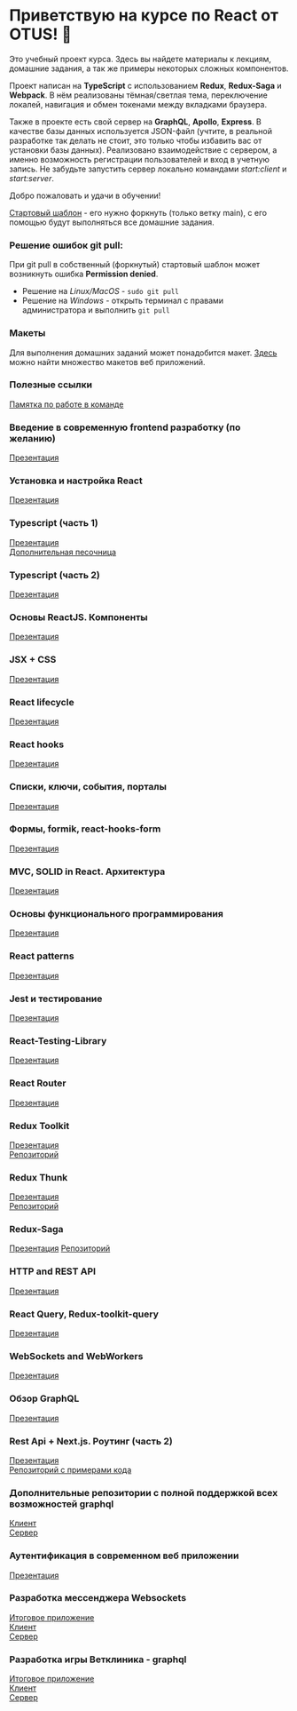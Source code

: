# Приветствую на курсе по React от OTUS! 🦉

Это учебный проект курса. Здесь вы найдете материалы к лекциям, домашние задания, а так же примеры некоторых сложных компонентов.

Проект написан на **TypeScript** с использованием **Redux**, **Redux-Saga** и **Webpack**. В нём реализованы тёмная/светлая тема, переключение локалей, навигация и обмен токенами между вкладками браузера.

Также в проекте есть свой сервер на **GraphQL**, **Apollo**, **Express**. В качестве базы данных используется JSON-файл (учтите, в реальной разработке так делать не стоит, это только чтобы избавить вас от установки базы данных). Реализовано взаимодействие с сервером, а именно возможность регистрации пользователей и вход в учетную запись. Не забудьте запустить сервер локально командами _start:client_ и _start:server_.

Добро пожаловать и удачи в обучении!

[Стартовый шаблон](https://github.com/React-js-OTUS/react-start-template) - его нужно форкнуть (только ветку main), с его помощью будут выполняться все домашние задания.

### Решение ошибок git pull:
При git pull в собственный (форкнутый) стартовый шаблон может возникнуть ошибка **Permission denied**.

- Решение на _Linux/MacOS_ - ```sudo git pull```
- Решение на _Windows_ - открыть терминал с правами администратора и выполнить ```git pull```

### Макеты
Для выполнения домашних заданий может понадобится макет. [Здесь](https://t.me/figma2html) можно найти множество макетов веб приложений.

### Полезные ссылки
[Памятка по работе в команде](https://docs.google.com/presentation/d/1Xi4HCRDlgLEnCuDcGhDsSWdz8dJg3kCiBYuI938c1us/edit?usp=sharing)

### Введение в современную frontend разработку (по желанию)
[Презентация](https://docs.google.com/presentation/d/1ljvQ6ysNzdh4CT-MbMSeLuFj_Nmy4iDulJrqXCjdiJ4/edit?usp=sharing)

### Установка и настройка React
[Презентация](https://docs.google.com/presentation/d/168acgd_80dpfBqW3Lqp2LJSqBNGrgsXdASNd6Z3dwWA/edit?usp=sharing)

### Typescript (часть 1)
[Презентация](https://docs.google.com/presentation/d/12xqTFTntMrsy-FyjS01ivg0sbYAFKGEV9hfvBCQGuD4/edit?usp=sharing) \
[Дополнительная песочница](https://codesandbox.io/s/typescript-1-hfer2p?file=/src/basis.ts:7265-7308)

### Typescript (часть 2)
[Презентация](https://docs.google.com/presentation/d/1qSZ2oYy_LTyc6khYCv_BcIBn3MiLWUreT_cXEmWUCgY/edit?usp=sharing)

### Основы ReactJS. Компоненты
[Презентация](https://docs.google.com/presentation/d/1cIKdir5jLDDq-VAmlBgk7Px_hPJy-Ge6FJzvjWTiFhw/edit?usp=sharing)

### JSX + CSS
[Презентация](https://docs.google.com/presentation/d/1FBFNmW10dsG94R_C30eVbp_cHTjSwULCI1qiud5RK0A/edit?usp=sharing)

### React lifecycle
[Презентация](https://docs.google.com/presentation/d/1dsegEyTIbglnGO_85uDk3LH0PwEVrFF1dpTbwL3y7QA/edit?usp=sharing)

### React hooks
[Презентация](https://docs.google.com/presentation/d/18a9RHLztuRKOmBTmuTTAuUlIC_hzBvmUxWAyjvkxuAk/edit?usp=sharing)

### Списки, ключи, события, порталы
[Презентация](https://docs.google.com/presentation/d/1WysmnSMBeFZsFGgJ3-iGft2Qh3o03I6xTtbwUX67Kl8/edit?usp=sharing)

### Формы, formik, react-hooks-form
[Презентация](https://docs.google.com/presentation/d/1ic2TA8m1B78qOS_WyKz45hTISLySIKViaqeyFkJq6Qs/edit?usp=sharing)

### MVC, SOLID in React. Архитектура
[Презентация](https://docs.google.com/presentation/d/13LTB0dyDBlKC40ETwNx53H6RMxBn-As_D509CLPU5-E/edit?usp=sharing)

### Основы функционального программирования
[Презентация](https://docs.google.com/presentation/d/1JhUrzp_pjFWKLVwhw0AKCCW-wfE3etxCFxJvtC1dCjM/edit?usp=sharing)

### React patterns
[Презентация](https://docs.google.com/presentation/d/1FEQ2bOqhYzvpFdVtx-B2pQPrT-_wBj_f3lCmcurgkFQ/edit?usp=sharing)

### Jest и тестирование
[Презентация](https://docs.google.com/presentation/d/12uSy5L6SNxePdOioFQLKlkRfnnA6LC2n4QAPUpUGg0c/edit?usp=sharing)

### React-Testing-Library
[Презентация](https://docs.google.com/presentation/d/1u2U2wRWhNHG8bMRRbv2l8snZlz4qczfao7QD-3LwKDE/edit?usp=sharing)

### React Router
[Презентация](https://docs.google.com/presentation/d/1CIHVVkV6rvuitS5ctiIwBuYmb-oViqhAslB27rV6s2Y/edit?usp=sharing)

### Redux Toolkit
[Презентация](https://docs.google.com/presentation/d/1buXGSxK4LroGRyifGOGty6TX3BzyU7GyVq_I7XX_Z9c/edit?usp=sharing) \
[Репозиторий](https://github.com/spirit-drive/redux-example/tree/main)

### Redux Thunk
[Презентация](https://docs.google.com/presentation/d/19luVFowlHECeMyhrPuUeApj6afYH5P2qtcMVVo8BE2A/edit?usp=sharing) \
[Репозиторий](https://github.com/spirit-drive/redux-thunk-example)

### Redux-Saga
[Презентация](https://docs.google.com/presentation/d/1_8oRVXGRhvkzXJ4_h_sdw6GPegKxwUYHlPijPIN_AE0/edit?usp=sharing)
[Репозиторий](https://github.com/spirit-drive/redux-saga-example)

### HTTP and REST API
[Презентация](https://docs.google.com/presentation/d/105eAORBcoOIBLRozJjnD865QSvUo6_jYw12zRYOU4MA/edit?usp=sharing)

### React Query, Redux-toolkit-query
[Презентация](https://docs.google.com/presentation/d/1wkF44NH7iCEo_iQ2Wd0_lg54B7ytH3rJMD5pErpX5PA/edit?usp=sharing)

### WebSockets and WebWorkers
[Презентация](https://docs.google.com/presentation/d/1x_CWEJcePhG2GnCbNhfQYyiusLFqZU7AT0j-VLiD1Sk/edit?usp=sharing)

### Обзор GraphQL
[Презентация](https://docs.google.com/presentation/d/1pLNojygCtBtYOpn9RxE_BLLblbMNaIr60rGPnufuLW4/edit?usp=sharing)

### Rest Api + Next.js. Роутинг (часть 2)
[Презентация](https://docs.google.com/presentation/d/1AKKmOHopo9tr64MRkyA_eRDRIiV3qegq/edit?usp=sharing&ouid=112877818179427577942&rtpof=true&sd=true) \
[Репозиторий с примерами кода](https://github.com/React-js-OTUS/next-js-routing)

### Дополнительные репозитории с полной поддержкой всех возможностей graphql
[Клиент](https://github.com/React-js-OTUS/graphql-learn-client) \
[Сервер](https://github.com/React-js-OTUS/graphql-learn-server)

### Аутентификация в современном веб приложении
[Презентация](https://docs.google.com/presentation/d/1gIFkSmoGI-UVb4vSU3c_Wz6VmmYVElGLsiVilKYPTxM/edit?usp=sharing)

### Разработка мессенджера Websockets
[Итоговое приложение](http://ac4366b428e4.vps.myjino.ru/) \
[Клиент](https://github.com/React-js-OTUS/otus-websockets-client) \
[Сервер](https://github.com/React-js-OTUS/otus-socket-server)

### Разработка игры Ветклиника - graphql
[Итоговое приложение](http://9f9afff13ee4.vps.myjino.ru/) \
[Клиент](https://github.com/React-js-OTUS/otus-lesson-graphql-client) \
[Сервер](https://github.com/React-js-OTUS/otus-lesson-graphql-server)
